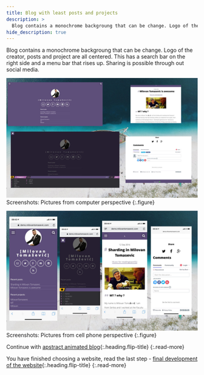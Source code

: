 ```yaml
---
title: Blog with least posts and projects
description: >
  Blog contains a monochrome backgroung that can be change. Logo of the creator, posts and project are all centered. This has a search... by Milovan Tomašević
hide_description: true
---
```


Blog contains a monochrome backgroung that can be change. Logo of the creator, posts and project are all centered. This has a search bar on the right side and a menu bar that rises up. Sharing is possible through out social media.

![](/assets/img/sites/demo5/screenshot-from-mac.jpg)
Screenshots: Pictures from computer perspective
{:.figure}

![](/assets/img/sites/demo5/screenshot-from-iphone.jpg)
Screenshots: Pictures from cell phone perspective
{:.figure}

Continue with [apstract animated blog]{:.heading.flip-title}
{:.read-more}

You have finished choosing a website, read the last step - [final development of the website]{:.heading.flip-title}
{:.read-more}

[demo5]: https://www.demo.milovantomasevic.com/demo5
[apstract animated blog]: apstract-animated-blog.md
[full list of demo websites]: https://www.demo.milovantomasevic.com/
[final development of the website]: ../final-development-of-the-website.md